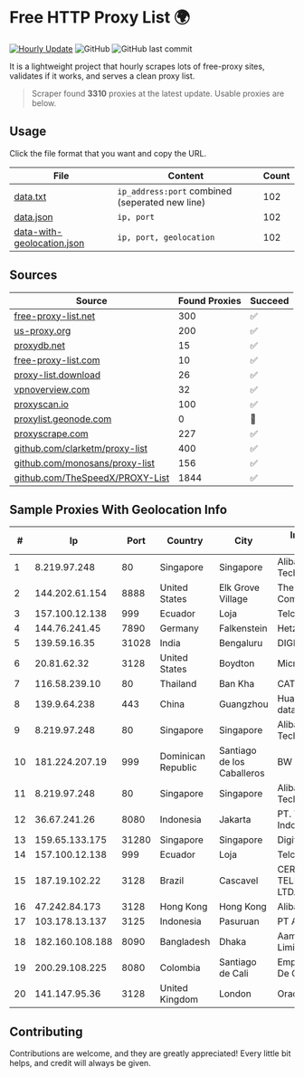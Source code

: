 
# Free HTTP Proxy List 🌍

[![Hourly Update](https://github.com/mertguvencli/http-proxy-list/actions/workflows/main.yml/badge.svg?branch=main)](https://github.com/mertguvencli/http-proxy-list/actions/workflows/main.yml)
![GitHub](https://img.shields.io/github/license/mertguvencli/http-proxy-list)
![GitHub last commit](https://img.shields.io/github/last-commit/mertguvencli/http-proxy-list)

It is a lightweight project that hourly scrapes lots of free-proxy sites, validates if it works, and serves a clean proxy list.


> Scraper found **3310** proxies at the latest update. Usable proxies are below.

## Usage

Click the file format that you want and copy the URL.


|File|Content|Count|
|----|-------|-----|
|[data.txt](https://raw.githubusercontent.com/mertguvencli/http-proxy-list/main/proxy-list/data.txt)|`ip_address:port` combined (seperated new line)|102|
|[data.json](https://raw.githubusercontent.com/mertguvencli/http-proxy-list/main/proxy-list/data.json)|`ip, port`|102|
|[data-with-geolocation.json](https://raw.githubusercontent.com/mertguvencli/http-proxy-list/main/proxy-list/data-with-geolocation.json)|`ip, port, geolocation`|102|

## Sources

|Source|Found Proxies|Succeed|
|------|-------------|-------|
|[free-proxy-list.net](https://free-proxy-list.net)|300|✅|
|[us-proxy.org](https://www.us-proxy.org)|200|✅|
|[proxydb.net](http://proxydb.net)|15|✅|
|[free-proxy-list.com](https://free-proxy-list.com/?page=&port=&type%5B%5D=http&type%5B%5D=https&up_time=0&search=Search)|10|✅|
|[proxy-list.download](https://www.proxy-list.download/HTTP)|26|✅|
|[vpnoverview.com](https://vpnoverview.com/privacy/anonymous-browsing/free-proxy-servers)|32|✅|
|[proxyscan.io](https://www.proxyscan.io)|100|✅|
|[proxylist.geonode.com](https://proxylist.geonode.com/api/proxy-list?limit=300&page=1&sort_by=lastChecked&sort_type=desc&protocols=http,https)|0|🚫|
|[proxyscrape.com](https://api.proxyscrape.com/v2/?request=displayproxies&protocol=http&timeout=10000&country=all&ssl=all&anonymity=all)|227|✅|
|[github.com/clarketm/proxy-list](https://raw.githubusercontent.com/clarketm/proxy-list/master/proxy-list-raw.txt)|400|✅|
|[github.com/monosans/proxy-list](https://raw.githubusercontent.com/monosans/proxy-list/main/proxies/http.txt)|156|✅|
|[github.com/TheSpeedX/PROXY-List](https://raw.githubusercontent.com/TheSpeedX/PROXY-List/master/http.txt)|1844|✅|


## Sample Proxies With Geolocation Info

|#|Ip|Port|Country|City|Internet Service Provider|
|-|--|----|-------|----|-------------------------|
|1|8.219.97.248|80|Singapore|Singapore|Alibaba (US) Technology Co., Ltd.|
|2|144.202.61.154|8888|United States|Elk Grove Village|The Constant Company|
|3|157.100.12.138|999|Ecuador|Loja|Telconet S.A|
|4|144.76.241.45|7890|Germany|Falkenstein|Hetzner Online GmbH|
|5|139.59.16.35|31028|India|Bengaluru|DIGITALOCEAN|
|6|20.81.62.32|3128|United States|Boydton|Microsoft Corporation|
|7|116.58.239.10|80|Thailand|Ban Kha|CAT-BB|
|8|139.9.64.238|443|China|Guangzhou|Huawei Cloud Service data center|
|9|8.219.97.248|80|Singapore|Singapore|Alibaba (US) Technology Co., Ltd.|
|10|181.224.207.19|999|Dominican Republic|Santiago de los Caballeros|BW TELECOM|
|11|8.219.97.248|80|Singapore|Singapore|Alibaba (US) Technology Co., Ltd.|
|12|36.67.241.26|8080|Indonesia|Jakarta|PT. Telekomunikasi Indonesia|
|13|159.65.133.175|31280|Singapore|Singapore|DigitalOcean, LLC|
|14|157.100.12.138|999|Ecuador|Loja|Telconet S.A|
|15|187.19.102.22|3128|Brazil|Cascavel|CERTTO TELECOMUNICAÇÕES LTDA EPP|
|16|47.242.84.173|3128|Hong Kong|Hong Kong|Alibaba.com LLC|
|17|103.178.13.137|3125|Indonesia|Pasuruan|PT Amerta Asa Media|
|18|182.160.108.188|8090|Bangladesh|Dhaka|Aamra Networks Limited|
|19|200.29.108.225|8080|Colombia|Santiago de Cali|Empresas Municipales De Cali E.i.c.e. E.S.P.|
|20|141.147.95.36|3128|United Kingdom|London|Oracle Corporation|



## Contributing

Contributions are welcome, and they are greatly appreciated! Every
little bit helps, and credit will always be given.

